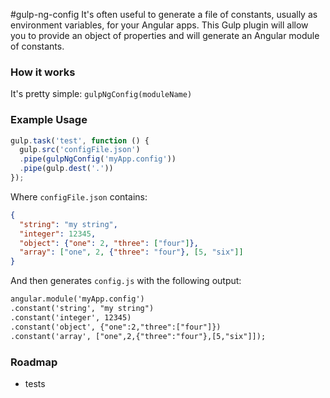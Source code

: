 #gulp-ng-config
It's often useful to generate a file of constants, usually as environment variables, for your Angular apps.
This Gulp plugin will allow you to provide an object of properties and will generate an Angular module of constants.

### How it works
It's pretty simple:
`gulpNgConfig(moduleName)`


### Example Usage
```javascript
gulp.task('test', function () {
  gulp.src('configFile.json')
  .pipe(gulpNgConfig('myApp.config'))
  .pipe(gulp.dest('.'))
});
```
Where `configFile.json` contains:
```json
{
  "string": "my string",
  "integer": 12345,
  "object": {"one": 2, "three": ["four"]},
  "array": ["one", 2, {"three": "four"}, [5, "six"]]
}
```
And then generates `config.js` with the following output:

```html
angular.module('myApp.config')
.constant('string', "my string")
.constant('integer', 12345)
.constant('object', {"one":2,"three":["four"]})
.constant('array', ["one",2,{"three":"four"},[5,"six"]]);
```

### Roadmap
- tests
